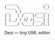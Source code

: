 	 _____             _ 
	(____ \           (_)
	 _   \ \ ____  ___ _ 
	| |   | / _  )/___) |
	| |__/ ( (/ /|___ | |
	|_____/ \____|___/|_|

Desi — tiny UML editor
